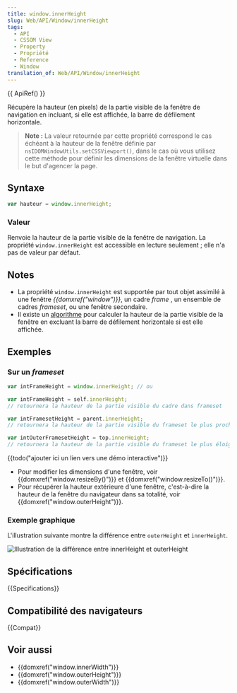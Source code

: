 ```yaml
---
title: window.innerHeight
slug: Web/API/Window/innerHeight
tags:
  - API
  - CSSOM View
  - Property
  - Propriété
  - Reference
  - Window
translation_of: Web/API/Window/innerHeight
---
```

{{ ApiRef() }}

Récupère la hauteur (en pixels) de la partie visible de la fenêtre de navigation en incluant, si elle est affichée, la barre de défilement horizontale.

> **Note :** La valeur retournée par cette propriété correspond le cas échéant à la hauteur de la fenêtre définie par `nsIDOMWindowUtils.setCSSViewport()`, dans le cas où vous utilisez cette méthode pour définir les dimensions de la fenêtre virtuelle dans le but d'agencer la page.

## Syntaxe

```js
var hauteur = window.innerHeight;
```

### Valeur

Renvoie la hauteur de la partie visible de la fenêtre de navigation. La propriété `window.innerHeight` est accessible en lecture seulement ; elle n'a pas de valeur par défaut.

## Notes

- La propriété `window.innerHeight` est supportée par tout objet assimilé à une fenêtre _{{domxref("window")}}_, un cadre _frame_ , un ensemble de cadres *frameset*, ou une fenêtre secondaire.
- Il existe un [algorithme](https://bugzilla.mozilla.org/show_bug.cgi?id=189112#c7) pour calculer la hauteur de la partie visible de la fenêtre en excluant la barre de défilement horizontale si est elle affichée.

## Exemples

### Sur un _frameset_

```js
var intFrameHeight = window.innerHeight; // ou

var intFrameHeight = self.innerHeight;
// retournera la hauteur de la partie visible du cadre dans frameset

var intFramesetHeight = parent.innerHeight;
// retournera la hauteur de la partie visible du frameset le plus proche

var intOuterFramesetHeight = top.innerHeight;
// retournera la hauteur de la partie visible du frameset le plus éloigné
```

{{todo("ajouter ici un lien vers une démo interactive")}}

- Pour modifier les dimensions d'une fenêtre, voir {{domxref("window.resizeBy()")}} et {{domxref("window.resizeTo()")}}.
- Pour récupérer la hauteur extérieure d'une fenêtre, c'est-à-dire la hauteur de la fenêtre du navigateur dans sa totalité, voir {{domxref("window.outerHeight")}}.

### Exemple graphique

L'illustration suivante montre la différence entre `outerHeight` et `innerHeight`.

![Illustration de la différence entre innerHeight et outerHeight](firefoxinnervsouterheight2.png)

## Spécifications

{{Specifications}}

## Compatibilité des navigateurs

{{Compat}}

## Voir aussi

- {{domxref("window.innerWidth")}}
- {{domxref("window.outerHeight")}}
- {{domxref("window.outerWidth")}}
